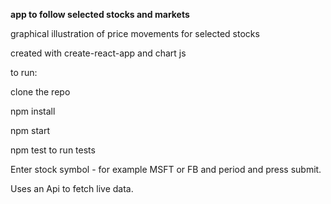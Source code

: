 **app to follow selected stocks and markets**

graphical illustration of price movements for selected stocks

created with create-react-app and chart js  

to run:  

clone the repo  

npm install 

npm start 

npm test to run tests  

  
Enter stock symbol - for example MSFT or FB and period and press submit.  

Uses an Api to fetch live data.  

